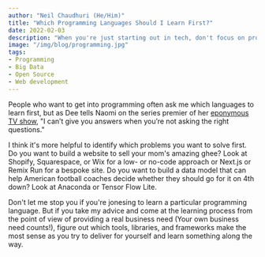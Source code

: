 ```yaml
---
author: "Neil Chaudhuri (He/Him)"
title: "Which Programming Languages Should I Learn First?"
date: 2022-02-03
description: "When you're just starting out in tech, don't focus on programming languages but on something else entirely."
image: "/img/blog/programming.jpg"
tags:
- Programming
- Big Data
- Open Source
- Web development
---
```


People who want to get into programming often ask me which languages to learn first, but as Dee tells Naomi on the series
premier of her [eponymous TV show](https://www.cwtv.com/shows/naomi/dont-believe-everything-you-think/?play=109fca5a-4aec-411d-90e6-19aa22eaedc6),
"I can’t give you answers when you’re not asking the right questions."

I think it's more helpful to identify which problems you want to solve first. Do you want to build a website to sell your
mom's amazing ghee? Look at Shopify, Squarespace, or Wix for a low- or no-code approach or Next.js or Remix Run for a bespoke site.
Do you want to build a data model that can help American football coaches decide whether they should go for it on 4th down? Look at Anaconda or Tensor Flow Lite.

Don't let me stop you if you're jonesing to learn a particular programming language. But if you take my advice and come
at the learning process from the point of view of providing a real business need (Your own business need counts!), figure
out which tools, libraries, and frameworks make the most sense as you try to deliver for yourself and learn something along the way.